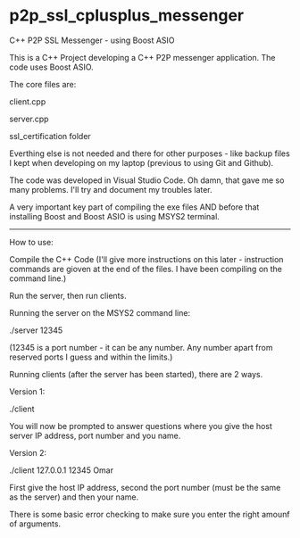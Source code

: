 # p2p_ssl_cplusplus_messenger
C++ P2P SSL Messenger - using Boost ASIO

This is a C++ Project developing a C++ P2P messenger application.
The code uses Boost ASIO.

The core files are: 

client.cpp

server.cpp

ssl_certification folder

Everthing else is not needed and there for other purposes - like backup files I kept when developing on my laptop (previous to using Git and Github).

The code was developed in Visual Studio Code. Oh damn, that gave me so many problems. I'll try and document my troubles later.

A very important key part of compiling the exe files AND before that installing Boost and Boost ASIO is using MSYS2 terminal.

---------------------------------- 
How to use:

Compile the C++ Code
(I'll give more instructions on this later - instruction commands are gioven at the end of the files. I have been compiling on the command line.)

Run the server, then run clients.

Running the server on the MSYS2 command line:

./server 12345

(12345 is a port number - it can be any number. Any number apart from reserved ports I guess and within the limits.)

Running clients (after the server has been started), there are 2 ways.

Version 1:

./client

You will now be prompted to answer questions where you give the host server IP address, port number and you name.

Version 2:

./client 127.0.0.1 12345 Omar

First give the host IP address, second the port number (must be the same as the server) and then your name.

There is some basic error checking to make sure you enter the right amounf of arguments.